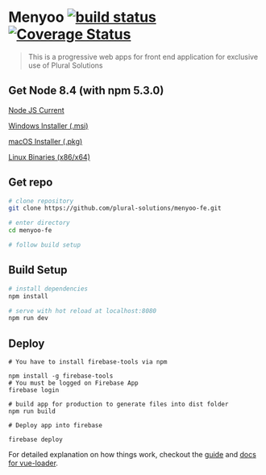 # Menyoo [![build status](https://img.shields.io/travis/plural-solutions/menyoo-fe/master.svg?style=flat-square)](https://travis-ci.org/plural-solutions/menyoo-fe) [![Coverage Status](https://coveralls.io/repos/github/plural-solutions/menyoo-fe/badge.svg?branch=master)](https://coveralls.io/github/plural-solutions/menyoo-fe?branch=master)

> This is a progressive web apps for front end application for exclusive use of Plural Solutions

## Get Node 8.4 (with npm 5.3.0)

[Node JS Current](https://nodejs.org/en/download/current/)

[Windows Installer (.msi)](https://nodejs.org/dist/v8.4.0/node-v8.4.0-x64.msi)

[macOS Installer (.pkg)](https://nodejs.org/dist/v8.4.0/node-v8.4.0.pkg)

[Linux Binaries (x86/x64)](https://nodejs.org/dist/v8.4.0/node-v8.4.0-linux-x64.tar.xz)


## Get repo

``` bash
# clone repository
git clone https://github.com/plural-solutions/menyoo-fe.git 

# enter directory
cd menyoo-fe

# follow build setup
```

## Build Setup

``` bash
# install dependencies
npm install

# serve with hot reload at localhost:8080
npm run dev
```

## Deploy

```
# You have to install firebase-tools via npm

npm install -g firebase-tools
# You must be logged on Firebase App
firebase login

# build app for production to generate files into dist folder
npm run build

# Deploy app into firebase

firebase deploy
```

For detailed explanation on how things work, checkout the [guide](http://vuejs-templates.github.io/webpack/) and [docs for vue-loader](http://vuejs.github.io/vue-loader).

